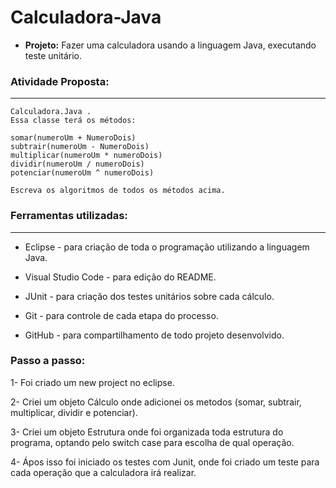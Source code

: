 # Calculadora-Java

- __Projeto:__ Fazer uma calculadora usando a linguagem Java, executando teste unitário.


### __Atividade Proposta__:
---
```Escreva uma Calculadora em Java que contenha uma classe chamada 
Calculadora.Java .
Essa classe terá os métodos:

somar(numeroUm + NumeroDois)
subtrair(numeroUm - NumeroDois)
multiplicar(numeroUm * numeroDois)
dividir(numeroUm / numeroDois)
potenciar(numeroUm ^ numeroDois)

Escreva os algoritmos de todos os métodos acima.
```   
     


### __Ferramentas utilizadas:__
---
- Eclipse - para criação de toda o programação utilizando a linguagem Java.

- Visual Studio Code - para edição do README.

- JUnit - para criação dos testes unitários sobre cada cálculo.

- Git - para controle de cada etapa do processo.

- GitHub - para compartilhamento de todo projeto desenvolvido.


### __Passo a passo:__

1- Foi criado um new project no eclipse.  

2- Criei um objeto Cálculo onde adicionei os metodos (somar, subtrair, multiplicar, dividir e potenciar).  

3- Criei um objeto Estrutura onde foi organizada toda estrutura do programa, optando pelo switch case para escolha de qual operação.  

4- Ápos isso foi iniciado os testes com Junit, onde foi criado um teste para cada operação que a calculadora irá realizar.

